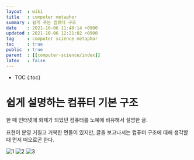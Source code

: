 ```yaml
---
layout  : wiki
title   : computer metaphor
summary : 쉽게 푸는 컴퓨터 구조
date    : 2021-10-06 11:48:14 +0900
updated : 2021-10-06 12:21:02 +0900
tag     : computer science metaphor
toc     : true
public  : true
parent  : [[computer-science/index]]
latex   : false
---
```

* TOC
{:toc}

# 쉽게 설명하는 컴퓨터 기본 구조

한 때 인터넷에 화제가 되었던 컴퓨터를 노예에 비유해서 설명한 글.

표현이 분영 거칠고 거북한 면들이 있지만,
글을 보고나서는 컴퓨터 구조에 대해 생각할 때 먼저 떠오르곤 한다.

![1](https://user-images.githubusercontent.com/39648594/136133318-a10374d2-73e6-4855-a488-b32a76cdb85e.jpeg)
![2](https://user-images.githubusercontent.com/39648594/136133351-5f0c0ef7-d7fe-41f8-a679-cbb7fc4952ab.jpeg)
![3](https://user-images.githubusercontent.com/39648594/136133367-abb1f8a0-f879-4207-9dc5-c07e6caef5e7.jpeg)

